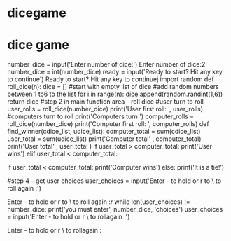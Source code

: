 # dicegame
# dice game
number_dice = input('Enter number of dice:')
Enter number of dice:2
number_dice = int(number_dice)
ready = input('Ready to start? Hit any key to continue')
Ready to start? Hit any key to continuej
import random
def roll_dice(n):
    dice = [] #start with empty list of dice
    #add random numbers between 1 to6 to the list
    for i in range(n):
        dice.append(random.randint(1,6))
        return dice
    #step 2 in main function area - roll dice
    #user turn to roll
    user_rolls = roll_dice(number_dice)
    print('User first roll: ', user_rolls)
    #computers turn to roll
 print('Computers turn ')
    computer_rolls = roll_dice(number_dice)
    print('Computer first roll: ', computer_rolls)
    def find_winner(cdice_list, udice_list):
        computer_total = sum(cdice_list)
        user_total = sum(udice_list)
        print('Computer total' , computer_total)
        print('User total' , user_total )
        if user_total > computer_total:
            print('User wins')
	       elif user_total < computer_total:
                
if user_total < computer_total:
    print('Computer wins')
    else:
        print(‘It is a tie!’)

#step 4 - get user choices
user_choices = input('Enter - to hold or r to \ to roll again :')
                    
Enter - to hold or r to \ to roll again :r
while len(user_choices) != number_dice:
   print('you must enter', number_dice, \'choices')
user_choices = input('Enter - to hold or r \ to rollagain :')
              
Enter - to hold or r \ to rollagain :
